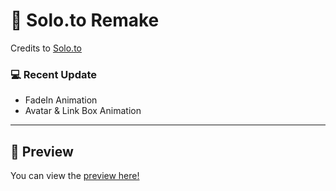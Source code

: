 # 🔨 Solo.to Remake
Credits to [Solo.to](https://solo.to)

### 💻 Recent Update
- FadeIn Animation 
- Avatar & Link Box Animation
---

## 🔎 Preview 
You can view the [preview here!](https://solotoremake.vicious1509.repl.co/)
